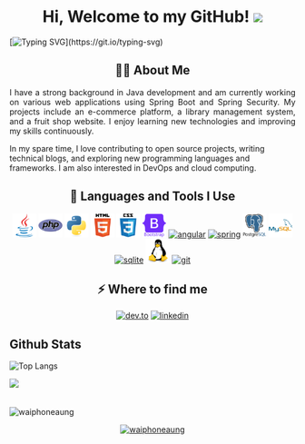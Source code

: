 
<h1 align="center">Hi, Welcome to my GitHub! <img src="https://emojis.slackmojis.com/emojis/images/1531849430/4246/blob-sunglasses.gif?1531849430" width="30"/>
</h1>

[![Typing SVG](https://readme-typing-svg.demolab.com?font=Fira+Code&pause=500&width=500&lines=I+am+Wai+Phone+Aung.;A+passionate+Java+developer+from+Myanmar.)](https://git.io/typing-svg)
<h2 align="center">👨‍💻 About Me</h2>
<p align="justify">I have a strong background in Java development and am currently working on various web applications using Spring Boot and Spring Security. My projects include an e-commerce platform, a library management system, and a fruit shop website. I enjoy learning new technologies and improving my skills continuously.</p>

<p align="left">In my spare time, I love contributing to open source projects, writing technical blogs, and exploring new programming languages and frameworks. I am also interested in DevOps and cloud computing.</p>

<h2 align="center">🚀 Languages and Tools I Use</h2>
<p align="center">
  <a href="https://www.java.com" target="_blank"><img src="https://raw.githubusercontent.com/devicons/devicon/master/icons/java/java-original.svg" alt="java" width="42" height="42" /></a>
  <a href="https://www.php.net" target="_blank"><img src="https://raw.githubusercontent.com/devicons/devicon/master/icons/php/php-original.svg" alt="php" width="42" height="42" /></a>
  <a href="https://www.python.org" target="_blank"><img src="https://raw.githubusercontent.com/devicons/devicon/master/icons/python/python-original.svg" alt="python" width="42" height="42" /></a>
  <a href="https://developer.mozilla.org/en-US/docs/Web/HTML" target="_blank"><img src="https://raw.githubusercontent.com/devicons/devicon/master/icons/html5/html5-original-wordmark.svg" alt="html5" width="42" height="42" /></a>
  <a href="https://developer.mozilla.org/en-US/docs/Web/CSS" target="_blank"><img src="https://raw.githubusercontent.com/devicons/devicon/master/icons/css3/css3-original-wordmark.svg" alt="css3" width="42" height="42" /></a>
  <a href="https://getbootstrap.com" target="_blank"><img src="https://raw.githubusercontent.com/devicons/devicon/master/icons/bootstrap/bootstrap-plain-wordmark.svg" alt="bootstrap" width="42" height="42" /></a>
  <a href="https://angular.io" target="_blank"><img src="https://angular.io/assets/images/logos/angular/angular.svg" alt="angular" width="42" height="42" /></a>
  <a href="https://spring.io" target="_blank"><img src="https://www.vectorlogo.zone/logos/springio/springio-icon.svg" alt="spring" width="42" height="42" /></a>
  <a href="https://www.postgresql.org" target="_blank"><img src="https://raw.githubusercontent.com/devicons/devicon/master/icons/postgresql/postgresql-original-wordmark.svg" alt="postgresql" width="42" height="42" /></a>
  <a href="https://www.mysql.com" target="_blank"><img src="https://raw.githubusercontent.com/devicons/devicon/master/icons/mysql/mysql-original-wordmark.svg" alt="mysql" width="42" height="42" /></a>
  <a href="https://www.sqlite.org" target="_blank"><img src="https://www.vectorlogo.zone/logos/sqlite/sqlite-icon.svg" alt="sqlite" width="42" height="42" /></a>
  <a href="https://www.linux.org" target="_blank"><img src="https://raw.githubusercontent.com/devicons/devicon/master/icons/linux/linux-original.svg" alt="linux" width="42" height="42" /></a>
  <a href="https://git-scm.com" target="_blank"><img src="https://www.vectorlogo.zone/logos/git-scm/git-scm-icon.svg" alt="git" width="42" height="42" /></a>
</p>

<h2 align="center">⚡️ Where to find me</h2>
<p align="center">
  <a href="https://dev.to/waiphoneaung" target="_blank"><img src="https://img.shields.io/badge/dev.to-0A0A0A?style=for-the-badge&logo=dev.to&logoColor=white" alt="dev.to" /></a>
  <a href="https://linkedin.com/in/waiphoneaung" target="_blank"><img src="https://img.shields.io/badge/linkedin-0A66C2?style=for-the-badge&logo=linkedin&logoColor=white" alt="linkedin" /></a>
</p>

## Github Stats

 ![Top Langs](https://github-readme-stats.vercel.app/api/top-langs/?username=waiphoneaung&theme=dark&show_icons=true&layout=compact&langs_count=7) <br> 
 
 <img height="180em" src="https://github-readme-stats-eight-theta.vercel.app/api?username=waiphoneaung&show_icons=true&theme=algolia&include_all_commits=true&count_private=true"/> 
</div>

<br>

<br>
<p align="left"> <img src="https://komarev.com/ghpvc/?username=waiphneaung&label=Profile%20views&color=0e75b6&style=flat" alt="waiphoneaung" /> </p>


<p align="center">
  <a href="https://github.com/ryo-ma/github-profile-trophy"><img src="https://github-profile-trophy.vercel.app/?username=waiphoneaung" alt="waiphoneaung" /></a>
</p>
